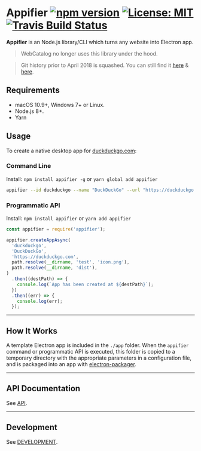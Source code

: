 # Appifier [![npm version](https://badge.fury.io/js/appifier.svg)](https://badge.fury.io/js/appifier) [![License: MIT](https://img.shields.io/badge/License-MIT-brightgreen.svg)](https://opensource.org/licenses/MIT) [![Travis Build Status](https://travis-ci.org/webcatalog/appifier.svg?branch=master)](https://travis-ci.org/webcatalog/appifier)

**Appifier** is an Node.js library/CLI which turns any website into Electron app.

> WebCatalog no longer uses this library under the hood.

> Git history prior to April 2018 is squashed. You can still find it [here](https://github.com/webcatalog/appifier/tree/feb-26-full-history) & [here](https://github.com/webcatalog/appifier/tree/v11.1.0).

## Requirements
- macOS 10.9+, Windows 7+ or Linux.
- Node.js 8+.
- Yarn

## Usage
To create a native desktop app for [duckduckgo.com](https://duckduckgo.com):

### Command Line
Install: `npm install appifier -g` or `yarn global add appifier`

```bash
appifier --id duckduckgo --name "DuckDuckGo" --url "https://duckduckgo.com" --icon ./icon.png
```

### Programmatic API
Install: `npm install appifier` or `yarn add appifier`

```js
const appifier = require('appifier');

appifier.createAppAsync(
  'duckduckgo',
  'DuckDuckGo',
  'https://duckduckgo.com',
  path.resolve(__dirname, 'test', 'icon.png'),
  path.resolve(__dirname, 'dist'),
)
  .then((destPath) => {
    console.log(`App has been created at ${destPath}`);
  })
  .then((err) => {
    console.log(err);
  });
```

---

## How It Works
A template Electron app is included in the `./app` folder. When the `appifier` command or programmatic API is executed, this folder is copied to a temporary directory with the appropriate parameters in a configuration file, and is packaged into an app with [electron-packager](https://github.com/electron-userland/electron-packager).

---

## API Documentation
See [API](API.md).

---

## Development
See [DEVELOPMENT](DEVELOPMENT.md).
